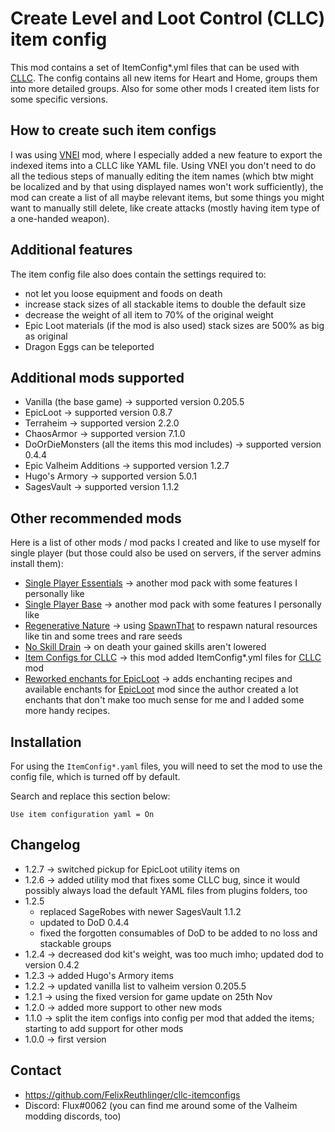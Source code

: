 # Create Level and Loot Control (CLLC) item config

This mod contains a set of ItemConfig*.yml files that can be used with
[CLLC](https://valheim.thunderstore.io/package/Smoothbrain/CreatureLevelAndLootControl/). The config contains all new
items for Heart and Home, groups them into more detailed groups. Also for some other mods I created item lists for some
specific versions.

## How to create such item configs

I was using [VNEI](https://valheim.thunderstore.io/package/MSchmoecker/VNEI/) mod, where I especially added a new
feature to export the indexed items into a CLLC like YAML file. Using VNEI you don't need to do all the tedious steps of
manually editing the item names
(which btw might be localized and by that using displayed names won't work sufficiently), the mod can create a list of
all maybe relevant items, but some things you might want to manually still delete, like create attacks (mostly having
item type of a one-handed weapon).

## Additional features

The item config file also does contain the settings required to:

* not let you loose equipment and foods on death
* increase stack sizes of all stackable items to double the default size
* decrease the weight of all item to 70% of the original weight
* Epic Loot materials (if the mod is also used) stack sizes are 500% as big as original
* Dragon Eggs can be teleported

## Additional mods supported

* Vanilla (the base game) -> supported version 0.205.5
* EpicLoot -> supported version 0.8.7
* Terraheim -> supported version 2.2.0
* ChaosArmor -> supported version 7.1.0
* DoOrDieMonsters (all the items this mod includes) -> supported version 0.4.4
* Epic Valheim Additions -> supported version 1.2.7
* Hugo's Armory -> supported version 5.0.1
* SagesVault -> supported version 1.1.2

## Other recommended mods

Here is a list of other mods / mod packs I created and like to use myself for single player (but those could also be
used on servers, if the server admins install them):

* [Single Player Essentials](https://valheim.thunderstore.io/package/FixItFelix/SinglePlayer_Essentials/)
  -> another mod pack with some features I personally like
* [Single Player Base](https://valheim.thunderstore.io/package/FixItFelix/SinglePlayer_Base/)
  -> another mod pack with some features I personally like
* [Regenerative Nature](https://valheim.thunderstore.io/package/FixItFelix/RegenerativeNature/)
  -> using [SpawnThat](https://valheim.thunderstore.io/package/ASharpPen/Spawn_That/) to respawn natural resources like
  tin and some trees and rare seeds
* [No Skill Drain](https://valheim.thunderstore.io/package/FixItFelix/NoSkillDrain/) -> on death your gained skills
  aren't lowered
* [Item Configs for CLLC](https://valheim.thunderstore.io/package/FixItFelix/CreatureLeveLAndLootControl_itemconfig/)
  -> this mod added ItemConfig*.yml files for
  [CLLC](https://valheim.thunderstore.io/package/Smoothbrain/CreatureLevelAndLootControl/) mod
* [Reworked enchants for EpicLoot](https://valheim.thunderstore.io/package/FixItFelix/EpicLoot_reworked_enchants/)
  -> adds enchanting recipes and available enchants for
  [EpicLoot](https://valheim.thunderstore.io/package/RandyKnapp/EpicLoot/) mod since the author created a lot enchants
  that don't make too much sense for me and I added some more handy recipes.

## Installation

For using the ```ItemConfig*.yaml``` files, you will need to set the mod to use the config file, which is turned off by default.

Search and replace this section below:

```
Use item configuration yaml = On
```

## Changelog

* 1.2.7 -> switched pickup for EpicLoot utility items on
* 1.2.6 -> added utility mod that fixes some CLLC bug, since it would possibly always load the default YAML files from
  plugins folders, too
* 1.2.5
    * replaced SageRobes with newer SagesVault 1.1.2
    * updated to DoD 0.4.4
    * fixed the forgotten consumables of DoD to be added to no loss and stackable groups
* 1.2.4 -> decreased dod kit's weight, was too much imho; updated dod to version 0.4.2
* 1.2.3 -> added Hugo's Armory items
* 1.2.2 -> updated vanilla list to valheim version 0.205.5
* 1.2.1 -> using the fixed version for game update on 25th Nov
* 1.2.0 -> added more support to other new mods
* 1.1.0 -> split the item configs into config per mod that added the items; starting to add support for other mods
* 1.0.0 -> first version

## Contact

* https://github.com/FelixReuthlinger/cllc-itemconfigs
* Discord: Flux#0062 (you can find me around some of the Valheim modding discords, too)
